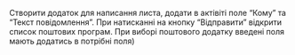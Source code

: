 Створити додаток для написання листа, додати в актівіті поле “Кому” та “Текст повідомлення”. При натисканні на кнопку “Відправити” відкрити список поштових програм. При виборі поштового додатку введені поля мають додатись в потрібні поля)